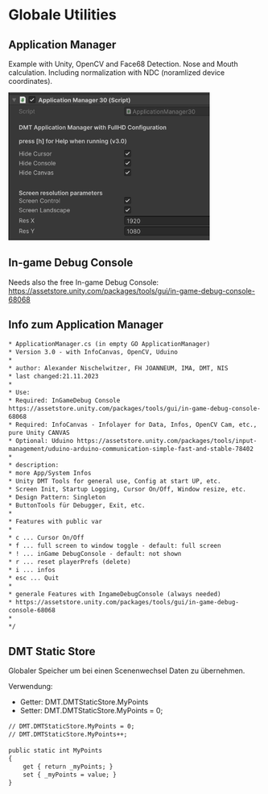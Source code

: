 
# Globale Utilities 

## Application Manager

Example with Unity, OpenCV and Face68 Detection. Nose and Mouth calculation. Including normalization with NDC (noramlized device coordinates).

<img src="./pic/applicationmanager.png" width="400">

## In-game Debug Console

Needs also the free In-game Debug Console: 
https://assetstore.unity.com/packages/tools/gui/in-game-debug-console-68068

## Info zum Application Manager

```
* ApplicationManager.cs (in empty GO ApplicationManager)
* Version 3.0 - with InfoCanvas, OpenCV, Uduino
* 
* author: Alexander Nischelwitzer, FH JOANNEUM, IMA, DMT, NIS
* last changed:21.11.2023
* 
* Use:
* Required: InGameDebug Console https://assetstore.unity.com/packages/tools/gui/in-game-debug-console-68068 
* Required: InfoCanvas - Infolayer for Data, Infos, OpenCV Cam, etc., pure Unity CANVAS
* Optional: Uduino https://assetstore.unity.com/packages/tools/input-management/uduino-arduino-communication-simple-fast-and-stable-78402
* 
* description:
* more App/System Infos
* Unity DMT Tools for general use, Config at start UP, etc.
* Screen Init, Startup Logging, Cursor On/Off, Window resize, etc.
* Design Pattern: Singleton  
* ButtonTools für Debugger, Exit, etc.
* 
* Features with public var
* 
* c ... Cursor On/Off
* f ... full screen to window toggle - default: full screen
* ! ... inGame DebugConsole - default: not shown
* r ... reset playerPrefs (delete) 
* i ... infos
* esc ... Quit
* 
* generale Features with IngameDebugConsole (always needed)
* https://assetstore.unity.com/packages/tools/gui/in-game-debug-console-68068
* 
*/
```

## DMT Static Store

Globaler Speicher um bei einen Scenenwechsel Daten zu übernehmen.

Verwendung:
* Getter: DMT.DMTStaticStore.MyPoints
* Setter: DMT.DMTStaticStore.MyPoints = 0;

  
```
// DMT.DMTStaticStore.MyPoints = 0;
// DMT.DMTStaticStore.MyPoints++; 

public static int MyPoints
{
    get { return _myPoints; }
    set { _myPoints = value; }
}
```

```
